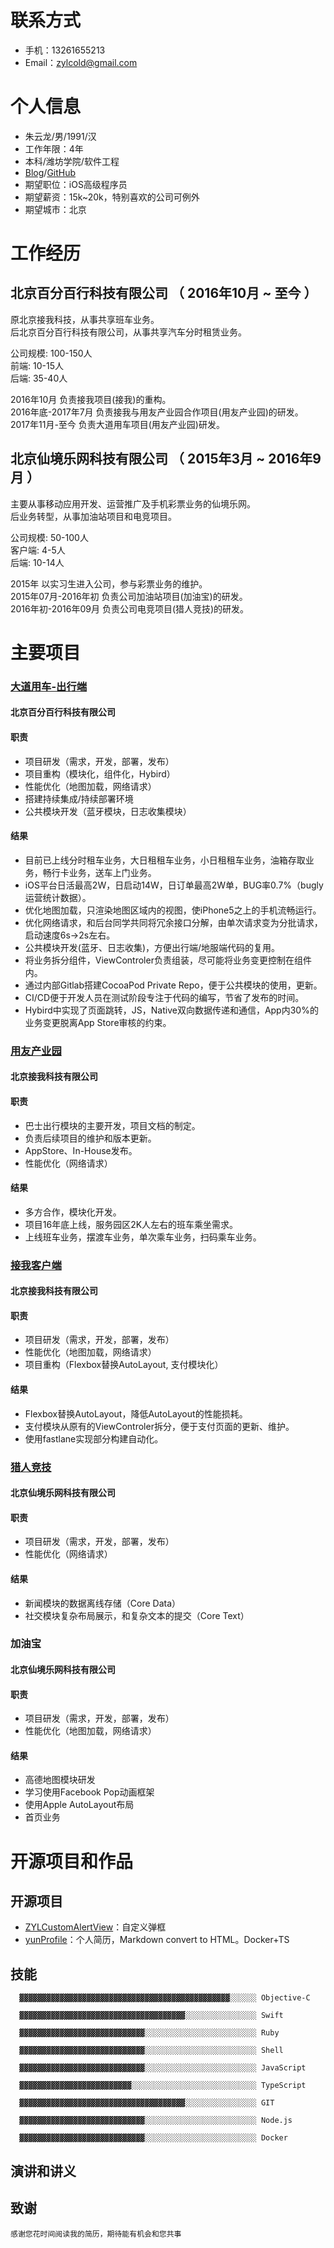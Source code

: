 # 联系方式
- 手机：13261655213
- Email：zylcold@gmail.com

# 个人信息

 - 朱云龙/男/1991/汉
 - 工作年限：4年
 - 本科/潍坊学院/软件工程
 - [Blog](https://blog.yunlongz.com)/[GitHub](https://github.com/zylcold)
 - 期望职位：iOS高级程序员
 - 期望薪资：15k~20k，特别喜欢的公司可例外
 - 期望城市：北京


# 工作经历

## 北京百分百行科技有限公司 （ 2016年10月 ~ 至今 ）
  原北京接我科技，从事共享班车业务。  
  后北京百分百行科技有限公司，从事共享汽车分时租赁业务。  

  公司规模: 100-150人  
  前端: 10-15人  
  后端: 35-40人  

  2016年10月 负责接我项目(接我)的重构。  
  2016年底-2017年7月 负责接我与用友产业园合作项目(用友产业园)的研发。  
  2017年11月-至今 负责大道用车项目(用友产业园)研发。  
  
## 北京仙境乐网科技有限公司 （ 2015年3月 ~ 2016年9月 ）
  主要从事移动应用开发、运营推广及手机彩票业务的仙境乐网。  
  后业务转型，从事加油站项目和电竞项目。  

  公司规模: 50-100人  
  客户端: 4-5人  
  后端: 10-14人  

  2015年 以实习生进入公司，参与彩票业务的维护。  
  2015年07月-2016年初 负责公司加油站项目(加油宝)的研发。  
  2016年初-2016年09月 负责公司电竞项目(猎人竞技)的研发。  


# 主要项目

### [大道用车-出行端](https://itunes.apple.com/cn/app/大道用车/id1312601702)

#### 北京百分百行科技有限公司

#### 职责
* 项目研发（需求，开发，部署，发布）
* 项目重构（模块化，组件化，Hybird）
* 性能优化（地图加载，网络请求）
* 搭建持续集成/持续部署环境
* 公共模块开发（蓝牙模块，日志收集模块）

#### 结果
* 目前已上线分时租车业务，大日租租车业务，小日租租车业务，油箱存取业务，畅行卡业务，送车上门业务。
* iOS平台日活最高2W，日启动14W，日订单最高2W单，BUG率0.7%（bugly运营统计数据）。
* 优化地图加载，只渲染地图区域内的视图，使iPhone5之上的手机流畅运行。  
* 优化网络请求，和后台同学共同将冗余接口分解，由单次请求变为分批请求，启动速度6s->2s左右。
* 公共模块开发(蓝牙、日志收集)，方便出行端/地服端代码的复用。  
* 将业务拆分组件，ViewControler负责组装，尽可能将业务变更控制在组件内。
* 通过内部Gitlab搭建CocoaPod Private Repo，便于公共模块的使用，更新。  
* CI/CD便于开发人员在测试阶段专注于代码的编写，节省了发布的时间。  
* Hybird中实现了页面跳转，JS，Native双向数据传递和通信，App内30%的业务变更脱离App Store审核的约束。

### [用友产业园](https://itunes.apple.com/cn/app/id1211611174?mt=8)

#### 北京接我科技有限公司

#### 职责
* 巴士出行模块的主要开发，项目文档的制定。
* 负责后续项目的维护和版本更新。
* AppStore、In-House发布。
* 性能优化（网络请求）

#### 结果
* 多方合作，模块化开发。
* 项目16年底上线，服务园区2K人左右的班车乘坐需求。
* 上线班车业务，摆渡车业务，单次乘车业务，扫码乘车业务。


### [接我客户端](https://itunes.apple.com/cn/app/id948548926?mt=8)

#### 北京接我科技有限公司

#### 职责
* 项目研发（需求，开发，部署，发布）
* 性能优化（地图加载，网络请求）
* 项目重构（Flexbox替换AutoLayout, 支付模块化）

#### 结果
* Flexbox替换AutoLayout，降低AutoLayout的性能损耗。
* 支付模块从原有的ViewControler拆分，便于支付页面的更新、维护。
* 使用fastlane实现部分构建自动化。

### [猎人竞技](https://itunes.apple.com/cn/app/lie-ren-jing-ji-zui-zhuan/id1072698488?l=en&mt=8)

#### 北京仙境乐网科技有限公司

#### 职责
* 项目研发（需求，开发，部署，发布）
* 性能优化（网络请求）
#### 结果

* 新闻模块的数据离线存储（Core Data）
* 社交模块复杂布局展示，和复杂文本的提交（Core Text）

### 加油宝

#### 北京仙境乐网科技有限公司

#### 职责
* 项目研发（需求，开发，部署，发布）
* 性能优化（地图加载，网络请求）
#### 结果

* 高德地图模块研发
* 学习使用Facebook Pop动画框架
* 使用Apple AutoLayout布局
* 首页业务

# 开源项目和作品

## 开源项目
  - [ZYLCustomAlertView](https://github.com/zylcold/ZYLCustomAlertView)：自定义弹框
  - [yunProfile](https://github.com/zylcold/yunProfile)：个人简历，Markdown convert to HTML。Docker+TS

## 技能

```
  ▓▓▓▓▓▓▓▓▓▓▓▓▓▓▓▓▓▓▓▓▓▓▓▓▓▓▓▓▓▓▓▓▓▓▓▓▓▓▓▓▓▓▓▓▓▓▓░░░░░░ Objective-C
```
```
  ▓▓▓▓▓▓▓▓▓▓▓▓▓▓▓▓▓▓▓▓▓▓▓▓▓▓▓▓▓▓▓▓▓▓▓▓▓░░░░░░░░░░░░░░░░ Swift  
```
```
  ▓▓▓▓▓▓▓▓▓▓▓▓▓▓▓▓▓▓▓▓▓▓▓▓▓▓▓▓░░░░░░░░░░░░░░░░░░░░░░░░░ Ruby  
```
```
  ▓▓▓▓▓▓▓▓▓▓▓▓▓▓▓▓▓▓▓▓▓▓▓▓▓▓▓▓░░░░░░░░░░░░░░░░░░░░░░░░░ Shell  
```
```
  ▓▓▓▓▓▓▓▓▓▓▓▓▓▓▓▓▓▓▓▓▓▓▓▓▓▓▓▓░░░░░░░░░░░░░░░░░░░░░░░░░ JavaScript  
```
```
  ▓▓▓▓▓▓▓▓▓▓▓▓▓▓▓▓▓▓▓▓▓▓▓▓▓░░░░░░░░░░░░░░░░░░░░░░░░░░░░ TypeScript  
```

```
  ▓▓▓▓▓▓▓▓▓▓▓▓▓▓▓▓▓▓▓▓▓▓▓▓▓▓▓▓▓▓▓▓▓▓▓▓▓░░░░░░░░░░░░░░░░ GIT  
```
```
  ▓▓▓▓▓▓▓▓▓▓▓▓▓▓▓▓▓▓▓▓▓▓▓▓▓▓▓▓░░░░░░░░░░░░░░░░░░░░░░░░░ Node.js  
```
```
  ▓▓▓▓▓▓▓▓▓▓▓▓▓▓▓▓▓▓▓▓▓▓▓▓▓▓▓▓░░░░░░░░░░░░░░░░░░░░░░░░░ Docker 
```

## 演讲和讲义

    
## 致谢
`感谢您花时间阅读我的简历，期待能有机会和您共事`


